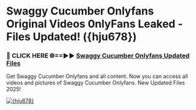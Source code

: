 # Swaggy Cucumber Onlyfans Original Videos 0nlyFans Leaked - Files Updated! ({hju678})

<h3>🔴 CLICK HERE 🌐==►► <a href="https://tinyurl.com/ms9xzufz" rel="nofollow">Swaggy Cucumber Onlyfans Updated Files</a></h3>

Get Swaggy Cucumber Onlyfans and all content. Now you can access all videos and pictures of Swaggy Cucumber Onlyfans. New Updated Files 2025!

[![{hju678}](https://i.imgur.com/PQ7UWWw.gif)](https://tinyurl.com/ms9xzufz)